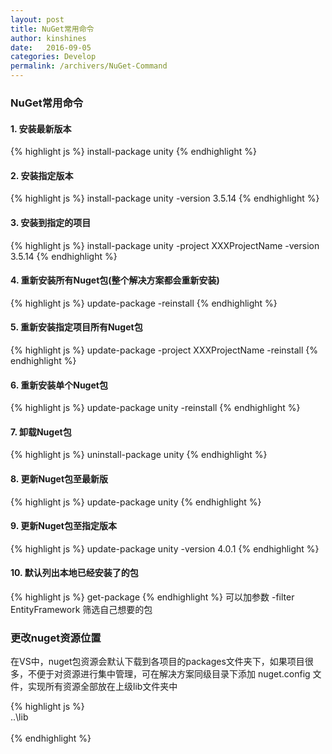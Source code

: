 ```yaml
---
layout: post
title: NuGet常用命令
author: kinshines
date:   2016-09-05
categories: Develop
permalink: /archivers/NuGet-Command
---
```


### NuGet常用命令

#### 1. 安装最新版本
{% highlight js %}
install-package unity
{% endhighlight %}
#### 2. 安装指定版本
{% highlight js %}
install-package unity -version 3.5.14
{% endhighlight %}
#### 3. 安装到指定的项目
{% highlight js %}
install-package unity -project XXXProjectName -version 3.5.14
{% endhighlight %}
#### 4. 重新安装所有Nuget包(整个解决方案都会重新安装)
{% highlight js %}
update-package -reinstall
{% endhighlight %}
#### 5. 重新安装指定项目所有Nuget包
{% highlight js %}
update-package -project XXXProjectName -reinstall
{% endhighlight %}
#### 6. 重新安装单个Nuget包
{% highlight js %}
update-package unity -reinstall
{% endhighlight %}
#### 7. 卸载Nuget包
{% highlight js %}
uninstall-package unity
{% endhighlight %}
#### 8. 更新Nuget包至最新版
{% highlight js %}
update-package unity
{% endhighlight %}
#### 9. 更新Nuget包至指定版本
{% highlight js %}
update-package unity -version 4.0.1
{% endhighlight %}
#### 10. 默认列出本地已经安装了的包
{% highlight js %}
get-package
{% endhighlight %}
可以加参数 -filter EntityFramework 筛选自己想要的包

### 更改nuget资源位置
<p class="lead">在VS中，nuget包资源会默认下载到各项目的packages文件夹下，如果项目很多，不便于对资源进行集中管理，可在解决方案同级目录下添加 nuget.config 文件，实现所有资源全部放在上级lib文件夹中</p>

{% highlight js %}
<settings>  
<repositoryPath>..\lib</repositoryPath>  
</settings>  
{% endhighlight %}
